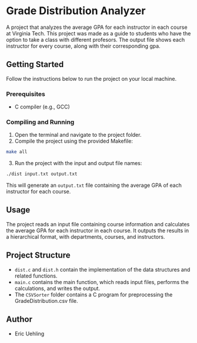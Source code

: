# Grade Distribution Analyzer

A project that analyzes the average GPA for each instructor in each course at Virginia Tech. This project was made as a guide to students who have the option to take a class with different profesors. The output file shows each instructor for every course, along with their corresponding gpa.

## Getting Started

Follow the instructions below to run the project on your local machine.

### Prerequisites

- C compiler (e.g., GCC)

### Compiling and Running

1. Open the terminal and navigate to the project folder.
2. Compile the project using the provided Makefile:

```bash
make all
```

3. Run the project with the input and output file names:

```bash
./dist input.txt output.txt
```

This will generate an `output.txt` file containing the average GPA of each instructor for each course.

## Usage

The project reads an input file containing course information and calculates the average GPA for each instructor in each course. It outputs the results in a hierarchical format, with departments, courses, and instructors.

## Project Structure

- `dist.c` and `dist.h` contain the implementation of the data structures and related functions.
- `main.c` contains the main function, which reads input files, performs the calculations, and writes the output.
- The `CSVSorter` folder contains a C program for preprocessing the GradeDistribution.csv file.

## Author

- Eric Uehling
